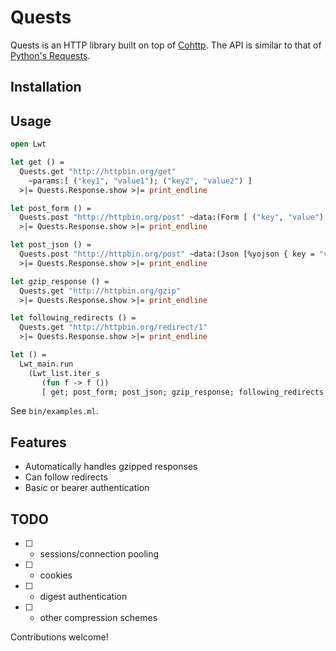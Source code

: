 # Quests

Quests is an HTTP library built on top of [Cohttp](https://github.com/mirage/ocaml-cohttp). The API is similar to that
of [Python's Requests](https://github.com/psf/requests/).

## Installation

## Usage
```ocaml
open Lwt

let get () =
  Quests.get "http://httpbin.org/get"
    ~params:[ ("key1", "value1"); ("key2", "value2") ]
  >|= Quests.Response.show >|= print_endline

let post_form () =
  Quests.post "http://httpbin.org/post" ~data:(Form [ ("key", "value") ])
  >|= Quests.Response.show >|= print_endline

let post_json () =
  Quests.post "http://httpbin.org/post" ~data:(Json [%yojson { key = "value" }])
  >|= Quests.Response.show >|= print_endline

let gzip_response () =
  Quests.get "http://httpbin.org/gzip"
  >|= Quests.Response.show >|= print_endline

let following_redirects () =
  Quests.get "http://httpbin.org/redirect/1"
  >|= Quests.Response.show >|= print_endline

let () =
  Lwt_main.run
    (Lwt_list.iter_s
       (fun f -> f ())
       [ get; post_form; post_json; gzip_response; following_redirects ])
```

See `bin/examples.ml`.

## Features
- Automatically handles gzipped responses
- Can follow redirects
- Basic or bearer authentication

## TODO
- [ ] - sessions/connection pooling
- [ ] - cookies
- [ ] - digest authentication
- [ ] - other compression schemes

Contributions welcome!
